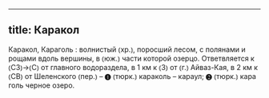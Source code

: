 
---
title: Каракол
---
Каракол, Караголь
: волнистый ⦅хр.⦆, поросший лесом, с полянами и рощами вдоль вершины, в ⦅юж.⦆ части которой озерцо. Ответвляется к ⦅СЗ⦆→⦅С⦆ от главного водораздела, в 1 км к ⦅З⦆ от ⦅г.⦆ Айваз-Кая, в 2 км к ⦅СВ⦆ от Шеленского ⦅пер.⦆ – ❶ ⦅тюрк.⦆ караколь – караул; ❷ ⦅тюрк.⦆ кара голь черное озеро.

